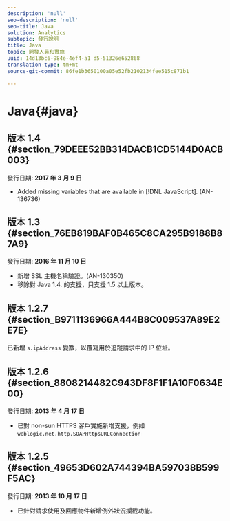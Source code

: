 ```yaml
---
description: 'null'
seo-description: 'null'
seo-title: Java
solution: Analytics
subtopic: 發行說明
title: Java
topic: 開發人員和實施
uuid: 14d13bc6-984e-4ef4-a1 d5-51326e652868
translation-type: tm+mt
source-git-commit: 86fe1b3650100a05e52fb2102134fee515c871b1

---
```



# Java{#java}

## 版本 1.4 {#section_79DEEE52BB314DACB1CD5144D0ACB003}

發行日期: **2017 年 3 月 9 日**

* Added missing variables that are available in [!DNL JavaScript]. (AN-136736)

## 版本 1.3 {#section_76EB819BAF0B465C8CA295B9188B87A9}

發行日期: **2016 年 11 月 10 日**

* 新增 SSL 主機名稱驗證。(AN-130350)
* 移除對 Java 1.4. 的支援，只支援 1.5 以上版本。

## 版本 1.2.7 {#section_B9711136966A444B8C009537A89E2E7E}

已新增 `s.ipAddress` 變數，以覆寫用於追蹤請求中的 IP 位址。

## 版本 1.2.6 {#section_8808214482C943DF8F1F1A10F0634E00}

發行日期: **2013 年 4 月 17 日**

* 已對 non-sun HTTPS 客戶實施新增支援，例如 `weblogic.net.http.SOAPHttpsURLConnection`

## 版本 1.2.5 {#section_49653D602A744394BA597038B599F5AC}

發行日期: **2013 年 10 月 17 日**

* 已針對請求使用及回應物件新增例外狀況攔截功能。

